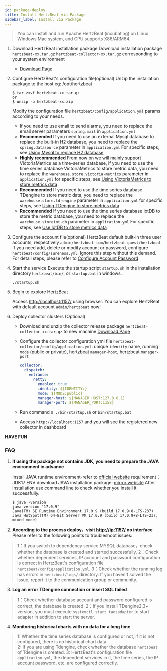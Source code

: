 ```yaml
---
id: package-deploy  
title: Install HertzBeat via Package 
sidebar_label: Install via Package
---
```


> You can install and run Apache HertzBeat (incubating) on Linux Windows Mac system, and CPU supports X86/ARM64.

1. Download HertzBeat installation package
   Download installation package `hertzbeat-xx.tar.gz` `hertzbeat-collector-xx.tar.gz` corresponding to your system environment
   - [Download Page](/docs/download)
2. Configure HertzBeat's configuration file(optional)
   Unzip the installation package to the host eg: /opt/hertzbeat

   ```
   $ tar zxvf hertzbeat-xx.tar.gz
   or
   $ unzip -o hertzbeat-xx.zip
   ```

   Modify the configuration file `hertzbeat/config/application.yml` params according to your needs.
   - If you need to use email to send alarms, you need to replace the email server parameters `spring.mail` in `application.yml`
   - **Recommended** If you need to use an external Mysql database to replace the built-in H2 database, you need to replace the `spring.datasource` parameter in `application.yml` For specific steps, see [Using Mysql to replace H2 database](mysql-change)  
   - **Highly recommended** From now on we will mainly support VictoriaMetrics as a time-series database, if you need to use the time series database VictoriaMetrics to store metric data, you need to replace the `warehouse.store.victoria-metrics` parameter in `application.yml` for specific steps, see [Using VictoriaMetrics to store metrics data](victoria-metrics-init)
   - **Recommended** If you need to use the time series database TDengine to store metric data, you need to replace the `warehouse.store.td-engine` parameter in `application.yml` for specific steps, see [Using TDengine to store metrics data](tdengine-init)
   - **Recommended** If you need to use the time series database IotDB to store the metric database, you need to replace the `warehouse.storeiot-db` parameter in `application.yml` For specific steps, see [Use IotDB to store metrics data](iotdb-init)

3. Configure the account file(optional)
   HertzBeat default built-in three user accounts, respectively `admin/hertzbeat tom/hertzbeat guest/hertzbeat`
   If you need add, delete or modify account or password, configure `hertzbeat/config/sureness.yml`. Ignore this step without this demand.
   For detail steps, please refer to [Configure Account Password](account-modify)

4. Start the service
   Execute the startup script `startup.sh` in the installation directory `hertzbeat/bin/`, or `startup.bat` in windows.

   ```
   ./startup.sh 
   ```

5. Begin to explore HertzBeat

   Access <http://localhost:1157/> using browser. You can explore HertzBeat with default account `admin/hertzbeat` now!

6. Deploy collector clusters (Optional)

   - Download and unzip the collector release package `hertzbeat-collector-xx.tar.gz` to new machine [Download Page](/docs/download)
   - Configure the collector configuration yml file `hertzbeat-collector/config/application.yml`: unique `identity` name, running `mode` (public or private), hertzbeat `manager-host`, hertzbeat `manager-port`

     ```yaml
     collector:
       dispatch:
         entrance:
           netty:
             enabled: true
             identity: ${IDENTITY:}
             mode: ${MODE:public}
             manager-host: ${MANAGER_HOST:127.0.0.1}
             manager-port: ${MANAGER_PORT:1158}
     ```

   - Run command `$ ./bin/startup.sh` or `bin/startup.bat`
   - Access `http://localhost:1157` and you will see the registered new collector in dashboard

**HAVE FUN**

### FAQ

1. **If using the package not contains JDK, you need to prepare the JAVA environment in advance**

   Install JAVA runtime environment-refer to [official website](http://www.oracle.com/technetwork/java/javase/downloads/index.html)
   requirement：JDK17 ENV
   download JAVA installation package: [mirror website](https://repo.huaweicloud.com/java/jdk/)
   After installation use command line to check whether you install it successfully.

   ```
   $ java -version
   java version "17.0.9"
   Java(TM) SE Runtime Environment 17.0.9 (build 17.0.9+8-LTS-237)
   Java HotSpot(TM) 64-Bit Server VM 17.0.9 (build 17.0.9+8-LTS-237, mixed mode)

   ```

2. **According to the process deploy，visit <http://ip:1157/> no interface**
   Please refer to the following points to troubleshoot issues:

> 1：If you switch to dependency service MYSQL database，check whether the database is created and started successfully.
> 2：Check whether dependent services, IP account and password configuration is correct in HertzBeat's configuration file `hertzbeat/config/application.yml`.
> 3：Check whether the running log has errors in `hertzbeat/logs/` directory. If you haven't solved the issue, report it to the communication group or community.

3. **Log an error TDengine connection or insert SQL failed**

> 1：Check whether database account and password configured is correct, the database is created.
> 2：If you install TDengine2.3+ version, you must execute `systemctl start taosadapter` to start adapter in addition to start the server.

4. **Monitoring historical charts with no data for a long time**

> 1: Whether the time series database is configured or not, if it is not configured, there is no historical chart data.  
> 2: If you are using Tdengine, check whether the database `hertzbeat` of Tdengine is created.
> 3: HertzBeat's configuration file `application.yml`, the dependent services in it, the time series, the IP account password, etc. are configured correctly.
